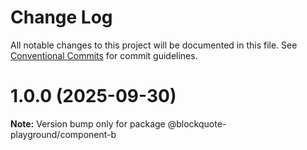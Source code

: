 # Change Log

All notable changes to this project will be documented in this file.
See [Conventional Commits](https://conventionalcommits.org) for commit guidelines.

# 1.0.0 (2025-09-30)

**Note:** Version bump only for package @blockquote-playground/component-b
